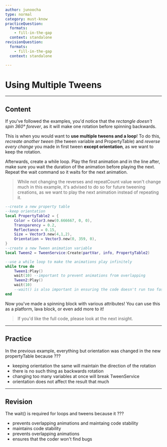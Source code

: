 ```yaml
---
author: junoocha
type: normal
category: must-know
practiceQuestion:
  formats:
    - fill-in-the-gap
  context: standalone
revisionQuestion:
  formats:
    - fill-in-the-gap
  context: standalone

---
```


# Using Multiple Tweens

---

## Content
If you've followed the examples, you'd notice that the *rectangle doesn't spin 360° forever*, as it will make one rotation before spinning backwards.

This is when you would want to **use multiple tweens and a loop**! To do this, *recreate another tween* (the tween variable and PropertyTable) and *reverse every change* you made in first tween **except orientation**, as we want to keep the rotation.

Afterwards, create a while loop. Play the first animation and in the line after, make sure you wait the duration of the animation before playing the next. Repeat the wait command so it waits for the next animation.

> While not changing the reverses and repeatCount value won't change much in this example, it's advised to do so for future tweening creations, as we want to play the next animation instead of repeating it.

```lua
--create a new property table
--keep orientation
local PropertyTable2 = {
	Color = Color3.new(0.666667, 0, 0),
	Transparency = 0.2,
	Reflectance = 0.15,
	Size = Vector3.new(4,1,2),
	Orientation = Vector3.new(0, 359, 0),
}
--create a new Tween animation variable
local Tween2 = TweenService:Create(partVar, info, PropertyTable2)

--use a while loop to make the animations play infinitely
while true do
	Tween1:Play()
	wait(10) --important to prevent animations from overlapping
	Tween2:Play()
	wait(10) 
    --wait() is also important in ensuring the code doesn't run too fast
end
```
Now you've made a spinning block with various attributes! You can use this as a platform, lava block, or even add more to it!

> If you'd like the full code, please look at the next insight.

---

## Practice
In the previous example, everything but orientation was changed in the new propertyTable because ???
- keeping orientation the same will maintain the direction of the rotation
- there is no such thing as backwards rotation
- changing too many variables at once will break TweenService
- orientation does not affect the result that much
---

## Revision

The wait() is required for loops and tweens because it ???
- prevents overlapping animations and maintaing code stability
- maintains code stability
- prevents overlapping animations
- ensures that the coder won't find bugs
